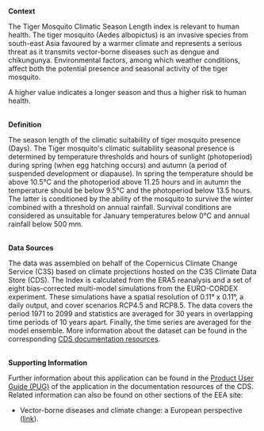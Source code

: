 <br />**Context**

The Tiger Mosquito Climatic Season Length index is relevant to human health. The tiger mosquito (Aedes albopictus) is an invasive species from south-east Asia favoured by a warmer climate and represents a serious threat as it transmits vector-borne diseases such as dengue and chikungunya. Environmental factors, among which weather conditions, affect both the potential presence and seasonal activity of the tiger mosquito.

A higher value indicates a longer season and thus a higher risk to human health.

<br />**Definition**

The season length of the climatic suitability of tiger mosquito presence (Days).
The Tiger mosquito's climatic suitability seasonal presence is determined by temperature thresholds and hours of sunlight (photoperiod) during spring (when egg hatching occurs) and autumn (a period of suspended development or diapause). In spring the temperature should be above 10.5°C and the photoperiod above 11.25 hours and in autumn the temperature should be below 9.5°C and the photoperiod below 13.5 hours. The latter is conditioned by the ability of the mosquito to survive the winter combined with a threshold on annual rainfall. Survival conditions are considered as unsuitable for January temperatures below 0°C and annual rainfall below 500 mm.

<br />**Data Sources**

The data was assembled on behalf of the Copernicus Climate Change Service (C3S) based on climate projections hosted on the C3S Climate Data Store (CDS). The Index is calculated from the ERA5 reanalysis and a set of eight bias-corrected multi-model simulations from the EURO-CORDEX experiment. These simulations have a spatial resolution of 0.11° x 0.11°, a daily output, and cover scenarios RCP4.5 and RCP8.5. The data covers the period 1971 to 2099 and statistics are averaged for 30 years in overlapping time periods of 10 years apart. Finally, the time series are averaged for the model ensemble.
More information about the dataset can be found in the corresponding [CDS documentation resources](https://cds.climate.copernicus.eu/cdsapp#!/dataset/sis-health-vector).

<br />**Supporting Information**

Further information about this application can be found in the [Product User Guide (PUG)](https://datastore.copernicus-climate.eu/documents/ecde/L3-ecde-app-tiger-mosquito-season-length-v1.0.pdf) of the application in the documentation resources of the CDS.
Related information can also be found on other sections of the EEA site:

- Vector-borne diseases and climate change: a European perspective ([link](https://climate-adapt.eea.europa.eu/en/metadata/publications/vector-borne-diseases-and-climate-change-a-european-perspective)).
